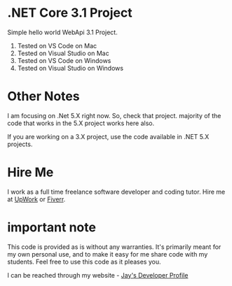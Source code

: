 # .NET Core 3.1 Project

Simple hello world WebApi 3.1 Project. 

1. Tested on VS Code on Mac
1. Tested on Visual Studio on Mac
1. Tested on VS Code on Windows
1. Tested on Visual Studio on Windows

# Other Notes

I am focusing on .Net 5.X right now. So, check that project. majority of the code that works in the 5.X project works here also. 

If you are working on a 3.X project, use the code available in .NET 5.X projects.

# Hire Me

I work as a full time freelance software developer and coding tutor. Hire me at [UpWork](https://www.upwork.com/fl/vijayasimhabr) or [Fiverr](https://www.fiverr.com/jay_codeguy). 

# important note 

This code is provided as is without any warranties. It's primarily meant for my own personal use, and to make it easy for me share code with my students. Feel free to use this code as it pleases you.

I can be reached through my website - [Jay's Developer Profile](https://jay-study-nildana.github.io/developerprofile)